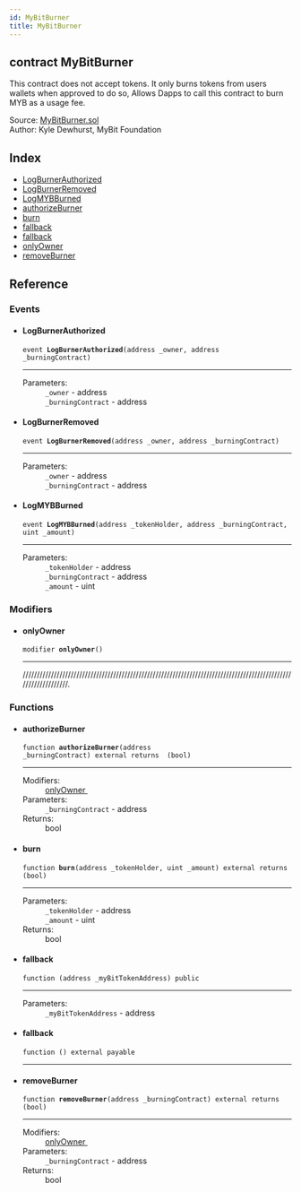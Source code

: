 ```yaml
---
id: MyBitBurner
title: MyBitBurner
---
```


<div class="contract-doc"><div class="contract"><h2 class="contract-header"><span class="contract-kind">contract</span> MyBitBurner</h2><p class="description">This contract does not accept tokens. It only burns tokens from users wallets when approved to do so, Allows Dapps to call this contract to burn MYB as a usage fee.</p><div class="source">Source: <a href="git+https://github.com/MyBitFoundation/MyBit-Options.tech/blob/v1.0.0/contracts/MyBitBurner.sol" target="_blank">MyBitBurner.sol</a></div><div class="author">Author: Kyle Dewhurst, MyBit Foundation</div></div><div class="index"><h2>Index</h2><ul><li><a href="MyBitBurner.html#LogBurnerAuthorized">LogBurnerAuthorized</a></li><li><a href="MyBitBurner.html#LogBurnerRemoved">LogBurnerRemoved</a></li><li><a href="MyBitBurner.html#LogMYBBurned">LogMYBBurned</a></li><li><a href="MyBitBurner.html#authorizeBurner">authorizeBurner</a></li><li><a href="MyBitBurner.html#burn">burn</a></li><li><a href="MyBitBurner.html#">fallback</a></li><li><a href="MyBitBurner.html#">fallback</a></li><li><a href="MyBitBurner.html#onlyOwner">onlyOwner</a></li><li><a href="MyBitBurner.html#removeBurner">removeBurner</a></li></ul></div><div class="reference"><h2>Reference</h2><div class="events"><h3>Events</h3><ul><li><div class="item event"><span id="LogBurnerAuthorized" class="anchor-marker"></span><h4 class="name">LogBurnerAuthorized</h4><div class="body"><code class="signature">event <strong>LogBurnerAuthorized</strong><span>(address _owner, address _burningContract) </span></code><hr/><dl><dt><span class="label-parameters">Parameters:</span></dt><dd><div><code>_owner</code> - address</div><div><code>_burningContract</code> - address</div></dd></dl></div></div></li><li><div class="item event"><span id="LogBurnerRemoved" class="anchor-marker"></span><h4 class="name">LogBurnerRemoved</h4><div class="body"><code class="signature">event <strong>LogBurnerRemoved</strong><span>(address _owner, address _burningContract) </span></code><hr/><dl><dt><span class="label-parameters">Parameters:</span></dt><dd><div><code>_owner</code> - address</div><div><code>_burningContract</code> - address</div></dd></dl></div></div></li><li><div class="item event"><span id="LogMYBBurned" class="anchor-marker"></span><h4 class="name">LogMYBBurned</h4><div class="body"><code class="signature">event <strong>LogMYBBurned</strong><span>(address _tokenHolder, address _burningContract, uint _amount) </span></code><hr/><dl><dt><span class="label-parameters">Parameters:</span></dt><dd><div><code>_tokenHolder</code> - address</div><div><code>_burningContract</code> - address</div><div><code>_amount</code> - uint</div></dd></dl></div></div></li></ul></div><div class="modifiers"><h3>Modifiers</h3><ul><li><div class="item modifier"><span id="onlyOwner" class="anchor-marker"></span><h4 class="name">onlyOwner</h4><div class="body"><code class="signature">modifier <strong>onlyOwner</strong><span>() </span></code><hr/><div class="description"><p>///////////////////////////////////////////////////////////////////////////////////////////////////////////////.</p></div></div></div></li></ul></div><div class="functions"><h3>Functions</h3><ul><li><div class="item function"><span id="authorizeBurner" class="anchor-marker"></span><h4 class="name">authorizeBurner</h4><div class="body"><code class="signature">function <strong>authorizeBurner</strong><span>(address _burningContract) </span><span>external </span><span>returns  (bool) </span></code><hr/><dl><dt><span class="label-modifiers">Modifiers:</span></dt><dd><a href="MyBitBurner.html#onlyOwner">onlyOwner </a></dd><dt><span class="label-parameters">Parameters:</span></dt><dd><div><code>_burningContract</code> - address</div></dd><dt><span class="label-return">Returns:</span></dt><dd>bool</dd></dl></div></div></li><li><div class="item function"><span id="burn" class="anchor-marker"></span><h4 class="name">burn</h4><div class="body"><code class="signature">function <strong>burn</strong><span>(address _tokenHolder, uint _amount) </span><span>external </span><span>returns  (bool) </span></code><hr/><dl><dt><span class="label-parameters">Parameters:</span></dt><dd><div><code>_tokenHolder</code> - address</div><div><code>_amount</code> - uint</div></dd><dt><span class="label-return">Returns:</span></dt><dd>bool</dd></dl></div></div></li><li><div class="item function"><span id="fallback" class="anchor-marker"></span><h4 class="name">fallback</h4><div class="body"><code class="signature">function <strong></strong><span>(address _myBitTokenAddress) </span><span>public </span></code><hr/><dl><dt><span class="label-parameters">Parameters:</span></dt><dd><div><code>_myBitTokenAddress</code> - address</div></dd></dl></div></div></li><li><div class="item function"><span id="fallback" class="anchor-marker"></span><h4 class="name">fallback</h4><div class="body"><code class="signature">function <strong></strong><span>() </span><span>external </span><span>payable </span></code><hr/></div></div></li><li><div class="item function"><span id="removeBurner" class="anchor-marker"></span><h4 class="name">removeBurner</h4><div class="body"><code class="signature">function <strong>removeBurner</strong><span>(address _burningContract) </span><span>external </span><span>returns  (bool) </span></code><hr/><dl><dt><span class="label-modifiers">Modifiers:</span></dt><dd><a href="MyBitBurner.html#onlyOwner">onlyOwner </a></dd><dt><span class="label-parameters">Parameters:</span></dt><dd><div><code>_burningContract</code> - address</div></dd><dt><span class="label-return">Returns:</span></dt><dd>bool</dd></dl></div></div></li></ul></div></div></div>
